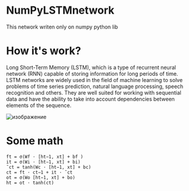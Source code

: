 # NumPyLSTMnetwork
This network writen only on numpy python lib
# How it's work? 
Long Short-Term Memory (LSTM), which is a type of recurrent neural network (RNN) capable of storing information for long periods of time. LSTM networks are widely used in the field of machine learning to solve problems of time series prediction, natural language processing, speech recognition and others. They are well suited for working with sequential data and have the ability to take into account dependencies between elements of the sequence. 

![изображение](https://github.com/vsdifficult/NumPyLSTMnetwork/assets/101355829/39ec6684-ceb4-4238-954e-bbb1a0da9f5f)

# Some math
```
ft = σ(Wf · [ht−1, xt] + bf ) 
it = σ(Wi · [ht−1, xt] + bi) 
˜ct = tanh(Wc · [ht−1, xt] + bc)  
ct = ft · ct−1 + it · ˜ct  
ot = σ(Wo [ht−1, xt] + bo)  
ht = ot · tanh(ct) 
```
